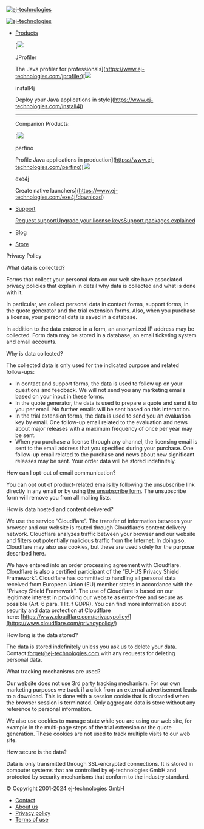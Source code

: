 [![ej-technologies](/assets/design/logos/logo-cb2c8c423f1ce3709048b15662dbcee6.svg)](https://www.ej-technologies.com/)

[![ej-technologies](/assets/design/logos/logo-cb2c8c423f1ce3709048b15662dbcee6.svg)](https://www.ej-technologies.com/)

* [Products](#)
    
    [![](/assets/design/logos/logo-jprofiler-b4fcd8cec4a32e765b9e8bcf9b3dc5f.svg)
    
    JProfiler
    
    The Java profiler for professionals](https://www.ej-technologies.com/jprofiler)[![](/assets/design/logos/logo-install4j-f299ba867c51748cd7ee7e3bca61642a.svg)
    
    install4j
    
    Deploy your Java applications in style](https://www.ej-technologies.com/install4j)
    
    * * *
    
    Companion Products:
    
    [![](/assets/design/logos/logo-perfino-fe23f9473e9218c8fcdbfa26baf.svg)
    
    perfino
    
    Profile Java applications in production](https://www.ej-technologies.com/perfino)[![](/assets/design/logos/logo-exe4j-d45d1b5df04b5d8b9eb78971d4af842.svg)
    
    exe4j
    
    Create native launchers](https://www.ej-technologies.com/exe4j/download)
    
* [Support](#)
    
    [Request support](https://www.ej-technologies.com/supportRequest)[Upgrade your license keys](https://www.ej-technologies.com/upgrade)[Support packages explained](https://www.ej-technologies.com/support)
    
* [Blog](https://www.ej-technologies.com/blog/)
* [Store](https://www.ej-technologies.com/store)

Privacy Policy

What data is collected?

Forms that collect your personal data on our web site have associated privacy policies that explain in detail why data is collected and what is done with it.

In particular, we collect personal data in contact forms, support forms, in the quote generator and the trial extension forms. Also, when you purchase a license, your personal data is saved in a database.

In addition to the data entered in a form, an anonymized IP address may be collected. Form data may be stored in a database, an email ticketing system and email accounts.

Why is data collected?

The collected data is only used for the indicated purpose and related follow-ups:

* In contact and support forms, the data is used to follow up on your questions and feedback. We will not send you any marketing emails based on your input in these forms.
* In the quote generator, the data is used to prepare a quote and send it to you per email. No further emails will be sent based on this interaction.
* In the trial extension forms, the data is used to send you an evaluation key by email. One follow-up email related to the evaluation and news about major releases with a maximum frequency of once per year may be sent.
* When you purchase a license through any channel, the licensing email is sent to the email address that you specified during your purchase. One follow-up email related to the purchase and news about new significant releases may be sent. Your order data will be stored indefinitely.

How can I opt-out of email communication?

You can opt out of product-related emails by following the unsubscribe link directly in any email or by using [the unsubscribe form](https://www.ej-technologies.com/unsubscribe). The unsubscribe form will remove you from all mailing lists.

How is data hosted and content delivered?

We use the service “Cloudflare”. The transfer of information between your browser and our website is routed through Cloudflare’s content delivery network. Cloudflare analyzes traffic between your browser and our website and filters out potentially malicious traffic from the Internet. In doing so, Cloudflare may also use cookies, but these are used solely for the purpose described here.

We have entered into an order processing agreement with Cloudflare. Cloudflare is also a certified participant of the “EU-US Privacy Shield Framework”. Cloudflare has committed to handling all personal data received from European Union (EU) member states in accordance with the “Privacy Shield Framework”. The use of Cloudflare is based on our legitimate interest in providing our website as error-free and secure as possible (Art. 6 para. 1 lit. f GDPR). You can find more information about security and data protection at Cloudflare here: [https://www.cloudflare.com/privacypolicy/](https://www.cloudflare.com/privacypolicy/)

How long is the data stored?

The data is stored indefinitely unless you ask us to delete your data. Contact [forget@ej-technologies.com](mailto:forget@ej-technologies.com) with any requests for deleting personal data.

What tracking mechanisms are used?

Our website does not use 3rd party tracking mechanism. For our own marketing purposes we track if a click from an external advertisement leads to a download. This is done with a session cookie that is discarded when the browser session is terminated. Only aggregate data is store without any reference to personal information.

We also use cookies to manage state while you are using our web site, for example in the multi-page steps of the trial extension or the quote generation. These cookies are not used to track multiple visits to our web site.

How secure is the data?

Data is only transmitted through SSL-encrypted connections. It is stored in computer systems that are controlled by ej-technologies GmbH and protected by security mechanisms that conform to the industry standard.

© Copyright 2001-2024 ej-technologies GmbH

* [Contact](https://www.ej-technologies.com/contact)
* [About us](https://www.ej-technologies.com/company)
* [Privacy policy](https://www.ej-technologies.com/privacy)
* [Terms of use](https://www.ej-technologies.com/terms)